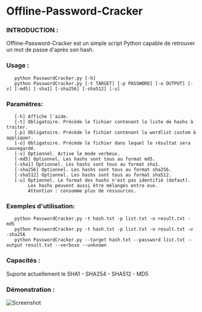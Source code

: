 # Offline-Password-Cracker

### INTRODUCTION :
Offline-Password-Cracker est un simple script Python capable de retrouver un mot de passe d'après son hash.

### Usage :
       python PasswordCracker.py [-h]
       python PasswordCracker.py [-t TARGET] [-p PASSWORD] [-o OUTPUT] [-v] [-md5] [-sha1] [-sha256] [-sha512] [-u]
       
### Paramètres:
       [-h] Affiche l'aide.
       [-t] Obligatoire. Précède le fichier contenant la liste de hashs à traiter.
       [-p] Obligatoire. Précède le fichier contenant la wordlist custom à appliquer.
       [-o] Obligatoire. Précède le fichier dans lequel le résultat sera sauvegardé.
       [-v] Optionnel. Active le mode verbeux.
       [-md5] Optionnel. Les hashs sont tous au format md5.
       [-sha1] Optionnel. Les hashs sont tous au format sha1.
       [-sha256] Optionnel. Les hashs sont tous au format sha256.
       [-sha512] Optionnel. Les hashs sont tous au format sha512.
       [-u] Optionnel. Le format des hashs n'est pas identifié (defaut).
            Les hashs peuvent aussi être mélangés entre eux. 
            Attention : consomme plus de ressources.
       
### Exemples d'utilisation:
       python PasswordCracker.py -t hash.txt -p list.txt -o result.txt -md5
       python PasswordCracker.py -t hash.txt -p list.txt -o result.txt -v -sha256
       python PasswordCracker.py --target hash.txt --password list.txt --output result.txt --verbose --unknown
  
### Capacités :
Suporte actuellement le SHA1 - SHA254 - SHA512 - MD5

### Démonstration :
 ![Screenshot](https://github.com/HomardBoy/Offline-Password-Cracker/blob/master/capture.PNG)

